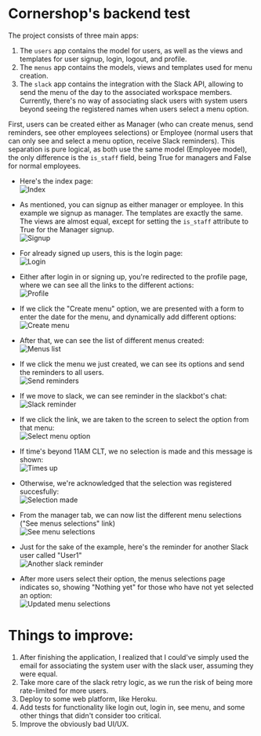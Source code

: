 Cornershop's backend test
=========================

The project consists of three main apps:
1. The `users` app contains the model for users, as well as the views and templates for user signup, login, logout,
   and profile.
2. The `menus` app contains the models, views and templates used for menu creation.
3. The `slack` app contains the integration with the Slack API, allowing to send the menu of the day to the associated
workspace members. Currently, there's no way of associating slack users with system users beyond seeing the registered names when users select a menu option.

First, users can be created either as Manager (who can create menus, send reminders, see other employees selections) or Employee (normal users that can only see and select a menu option, receive Slack reminders). This separation is pure logical, as both use the same model (Employee model), the only difference is the `is_staff` field, being True for managers and False for normal employees.

* Here's the index page:\
![Index](images/index.png)

* As mentioned, you can signup as either manager or employee. In this example we signup as manager. The templates are exactly the same. The views are almost equal, except for setting the `is_staff` attribute to True for the Manager signup.\
![Signup](images/signup.png)

* For already signed up users, this is the login page:\
![Login](images/login.png)

* Either after login in or signing up, you're redirected to the profile page, where we can see all the links to the different actions:\
![Profile](images/profile.png)

* If we click the "Create menu" option, we are presented with a form to enter the date for the menu, and dynamically add different options:\
![Create menu](images/create-menu.png)

* After that, we can see the list of different menus created:\
![Menus list](images/menu-list.png)

* If we click the menu we just created, we can see its  options and send the reminders to all users.\
![Send reminders](images/menu-options-list.png)

* If we move to slack, we can see reminder in the slackbot's chat:\
![Slack reminder](images/slack-reminder.png)

* If we click the link, we are taken to the screen to select the option from that menu:\
![Select menu option](images/menu-option-selection.png)

* If time's beyond 11AM CLT, we no selection is made and this message is shown:\
![Times up](images/times-up.png)

* Otherwise, we're acknowledged that the selection was registered succesfully:\
![Selection made](images/got-it.png)

* From the manager tab, we can now list the different menu selections ("See menus selections" link)\
![See menu selections](images/see-menu-selections.png)

* Just for the sake of the example, here's the reminder for another Slack user called "User1"\
![Another slack reminder](images/slack-user1.png)

* After more users select their option, the menus selections page indicates so, showing "Nothing yet" for those who have not yet selected an option:\
![Updated menu selections](images/see-menu-selections2.png)


Things to improve:
==================

1. After finishing the application, I realized that I could've simply used the email for associating the system user with the slack user, assuming they were equal.
2. Take more care of the slack retry logic, as we run the risk of being more rate-limited for more users.
3. Deploy to some web platform, like Heroku.
4. Add tests for functionality like login out, login in, see menu, and some other things that didn't consider too critical.
5. Improve the obviously bad UI/UX.
